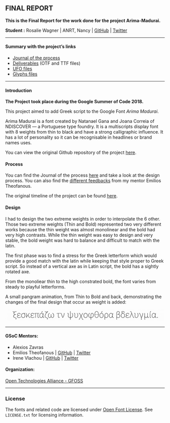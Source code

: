 ## FINAL REPORT
**This is the Final Report for the work done for the project Arima-Madurai.**

**Student :** Rosalie Wagner | ANRT, Nancy | [GitHub](https://github.com/RosaWagner) | [Twitter](https://twitter.com/RosaFF_Wagner)

---

#### Summary with the project’s links

* [Journal of the process](00_PROCESS/00_JOURNAL.md)
* [Deliverables](01_DELIVERABLES) (OTF and TTF files)
* [UFO files](00_PROCESS/02_UFO)
* [Glyphs files](00_PROCESS/01_GLYPHS)

---

#### Introduction

**The Project took place during the Google Summer of Code 2018.**

This project aimed to add Greek script to the Google Font *Arima Madurai*.

Arima Madurai is a font created by Natanael Gana and Joana Correia of NDISCOVER — a Portuguese type foundry. It is a multiscripts display font with 8 weights from thin to black and have a strong calligraphic influence. It has a lot of personality so it can be recognisable in headlines or brand names uses.

You can view the original Github repository of the project [here](https://github.com/NDISCOVER/Arima-Font).

#### Process

You can find the Journal of the process [here](https://github.com/eellak/gsoc2018-arimamadurai/blob/master/00_PROCESS/00_JOURNAL.md) and take a look at the design process. You can also find the [different feedbacks](https://github.com/eellak/gsoc2018-arimamadurai/tree/master/00_PROCESS/05_FEEDBACKS) from my mentor Emilios Theofanous.

The original timeline of the project can be found [here](https://github.com/eellak/gsoc2018-arimamadurai/blob/master/TIMELINE.md).

#### Design

I had to design the two extreme weights in order to interpolate the 6 other. Those two extreme weights (Thin and Bold) represented two very different works because the thin weight was almost monolinear and the bold had very high contrasts. While the thin weight was easy to design and very stable, the bold weight was hard to balance and difficult to match with the latin.

The first phase was to find a  stress for the Greek letterform which would provide a good match with the latin while keeping that style proper to Greek script. So instead of a vertical axe as in Latin script, the bold has a sightly rotated axe.

From the monoliear thin to the high constrated bold, the font varies from steady to playful letterforms.

A small pangram animation, from Thin to Bold and back, demonstrating the changes of the final design that occur as weight is added:

![animation](00_PROCESS/07_SPECIMEN/arima-variable.gif)

---

#### GSoC Mentors:

* Alexios Zavras
* Emilios Theofanous | [GitHub](https://github.com/thynem) | [Twitter](https://twitter.com/emilios__)
* Irene Vlachou | [GitHub](https://github.com/irenevl) | [Twitter](https://twitter.com/irene_vlachou)

#### Organization:

[Open Technologies Alliance - GFOSS](https://summerofcode.withgoogle.com/organizations/4954936912117760/)

---

### License

The fonts and related code are licensed under [Open Font License](https://github.com/NDISCOVER/Arima-Font/blob/master/OFL.txt). See `LICENSE.txt` for licensing information.
